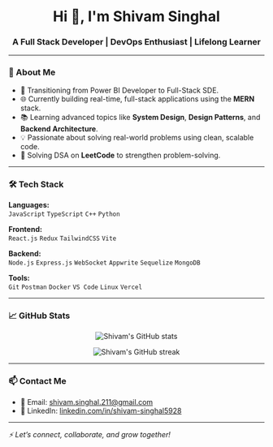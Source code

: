 <h1 align="center">Hi 👋, I'm Shivam Singhal</h1>
<h3 align="center">A Full Stack Developer | DevOps Enthusiast | Lifelong Learner</h3>

---

### 🚀 About Me

- 🎯 Transitioning from Power BI Developer to Full-Stack SDE.
- 🌐 Currently building real-time, full-stack applications using the **MERN** stack.
- 📚 Learning advanced topics like **System Design**, **Design Patterns**, and **Backend Architecture**.
- 💡 Passionate about solving real-world problems using clean, scalable code.
- 🧠 Solving DSA on **LeetCode** to strengthen problem-solving.

---

### 🛠️ Tech Stack

**Languages:**  
`JavaScript` `TypeScript` `C++` `Python`

**Frontend:**  
`React.js` `Redux` `TailwindCSS` `Vite`

**Backend:**  
`Node.js` `Express.js` `WebSocket` `Appwrite` `Sequelize` `MongoDB`

**Tools:**  
`Git` `Postman` `Docker` `VS Code` `Linux` `Vercel`

---

### 📈 GitHub Stats

<p align="center">
  <img src="https://github-readme-stats.vercel.app/api?username=shivam-droid&show_icons=true&theme=radical" alt="Shivam's GitHub stats" />
</p>
<p align="center">
  <img src="https://github-readme-streak-stats.herokuapp.com?user=shivam-droid&theme=radical&date_format=M%20j%5B%2C%20Y%5D" alt="Shivam's GitHub streak" />
</p>

---

### 📫 Contact Me

- 📧 Email: [shivam.singhal.211@gmail.com](mailto:shivam.singhal.211@gmail.com)
- 💼 LinkedIn: [linkedin.com/in/shivam-singhal5928](https://www.linkedin.com/in/shivam-singhal5928/)

---

_⚡ Let’s connect, collaborate, and grow together!_
